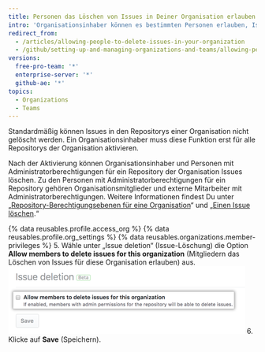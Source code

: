 ```yaml
---
title: Personen das Löschen von Issues in Deiner Organisation erlauben
intro: 'Organisationsinhaber können es bestimmten Personen erlauben, Issues in Repositorys zu löschen, die Deiner Organisation gehören.'
redirect_from:
  - /articles/allowing-people-to-delete-issues-in-your-organization
  - /github/setting-up-and-managing-organizations-and-teams/allowing-people-to-delete-issues-in-your-organization
versions:
  free-pro-team: '*'
  enterprise-server: '*'
  github-ae: '*'
topics:
  - Organizations
  - Teams
---
```


Standardmäßig können Issues in den Repositorys einer Organisation nicht gelöscht werden. Ein Organisationsinhaber muss diese Funktion erst für alle Repositorys der Organisation aktivieren.

Nach der Aktivierung können Organisationsinhaber und Personen mit Administratorberechtigungen für ein Repository der Organisation Issues löschen. Zu den Personen mit Administratorberechtigungen für ein Repository gehören Organisationsmitglieder und externe Mitarbeiter mit Administratorberechtigungen. Weitere Informationen findest Du unter „[Repository-Berechtigungsebenen für eine Organisation](/articles/repository-permission-levels-for-an-organization/)“ und „[Einen Issue löschen](/articles/deleting-an-issue).“

{% data reusables.profile.access_org %}
{% data reusables.profile.org_settings %}
{% data reusables.organizations.member-privileges %}
5. Wähle unter „Issue deletion“ (Issue-Löschung) die Option **Allow members to delete issues for this organization** (Mitgliedern das Löschen von Issues für diese Organisation erlauben) aus. ![Kontrollkästchen, um Personen das Löschen von Issues zu erlauben](/assets/images/help/settings/issue-deletion.png)
6. Klicke auf **Save** (Speichern).
